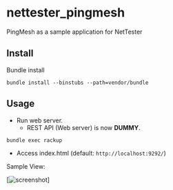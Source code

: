 # nettester_pingmesh
PingMesh as a sample application for NetTester

## Install
Bundle install
```shell
bundle install --binstubs --path=vendor/bundle
```

## Usage
* Run web server.
  * REST API (Web server) is now **DUMMY**.
```shell
bundle exec rackup
```
* Access index.html (default: `http://localhost:9292/`)

Sample View:

[![screenshot](./figs/recording.gif)]